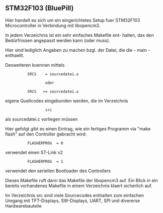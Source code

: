 STM32F103 (BluePill)
------------------------------------------------------------

Hier handelt es sich um ein eingerichtetes Setup fuer
STM32F103 Microcontroller in Verbindung mit libopencm3.

In jedem Verzeichnis ist ein sehr einfaches Makefile ent-
halten, das den Bedürfnissen angepasst werden kann (oder
muss).

Hier sind lediglich Angaben zu machen bzgl. der Datei,
die die - main - enthaellt. 

Desweiteren koennen mittels 

              SRCS    = sourcedatei.o

                      oder

              SRCS   += sourcedatei.o

eigene Quellcodes eingebunden werden, die im Verzeichnis

                      src
                      
als sourcedatei.c vorliegen müssen

Hier gefolgt gibt es einen Eintrag, wie ein fertiges 
Programm via "make flash" auf den Controller gebracht
wird:

              FLASHERPROG  = 0

verwendet einen ST-Link v2

              FLASHERPROG  = 1

verwendet den seriellen Bootloader des Controllers

Dieses Makefile ruft dann das Makefile der libopencm3 auf.
Ein Blick in ein bereits vorhandenes Makefile in einem
Verzeichnis klaert sicherlich auf.

Im Verzeichnis src sind viele Sourcecodes enthalten zum
einfachen Umgang mit TFT-Displays, SW-Displays, UART,
SPI und divererse Hardwarebauteile
